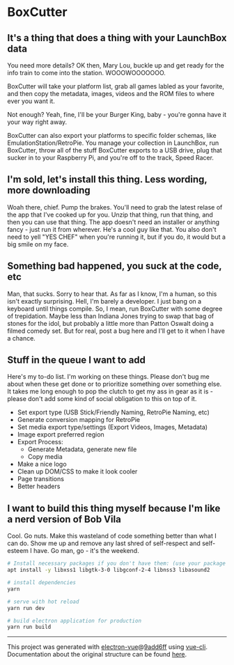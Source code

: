 # BoxCutter

## It's a thing that does a thing with your LaunchBox data

You need more details? OK then, Mary Lou, buckle up and get ready for the info train to come into the station. WOOOWOOOOOOO.

BoxCutter will take your platform list, grab all games labled as your favorite, and then copy the metadata, images, videos and the ROM files to where ever you want it.

Not enough? Yeah, fine, I'll be your Burger King, baby - you're gonna have it your way right away.

BoxCutter can also export your platforms to specific folder schemas, like EmulationStation/RetroPie. You manage your collection in LaunchBox, run BoxCutter, throw all of the stuff BoxCutter exports to a USB drive, plug that sucker in to your Raspberry Pi, and you're off to the track, Speed Racer.

## I'm sold, let's install this thing. Less wording, more downloading

Woah there, chief. Pump the brakes. You'll need to grab the latest relase of the app that I've cooked up for you. Unzip that thing, run that thing, and then you can use that thing. The app doesn't need an installer or anything fancy - just run it from wherever. He's a cool guy like that. You also don't need to yell "YES CHEF" when you're running it, but if you do, it would but a big smile on my face.

## Something bad happened, you suck at the code, etc

Man, that sucks. Sorry to hear that. As far as I know, I'm a human, so this isn't exactly surprising. Hell, I'm barely a developer. I just bang on a keyboard until things compile. So, I mean, run BoxCutter with some degree of trepidation. Maybe less than Indiana Jones trying to swap that bag of stones for the idol, but probably a little more than Patton Oswalt doing a filmed comedy set. But for real, post a bug here and I'll get to it when I have a chance.

## Stuff in the queue I want to add

Here's my to-do list. I'm working on these things. Please don't bug me about when these get done or to prioritize something over something else. It takes me long enough to pop the clutch to get my ass in gear as it is - please don't add some kind of social obligation to this on top of it.

* Set export type (USB Stick/Friendly Naming, RetroPie Naming, etc)
* Generate conversion mapping for RetroPie
* Set media export type/settings (Export Videos, Images, Metadata)
* Image export preferred region
* Export Process:
  * Generate Metadata, generate new file
  * Copy media
* Make a nice logo
* Clean up DOM/CSS to make it look cooler
* Page transitions
* Better headers

## I want to build this thing myself because I'm like a nerd version of Bob Vila

Cool. Go nuts. Make this wasteland of code something better than what I can do. Show me up and remove any last shred of self-respect and self-esteem I have. Go man, go - it's the weekend.

``` bash
# Install necessary packages if you don't have them: (use your package manager of choice here if you're on Linux)
apt install -y libxss1 libgtk-3-0 libgconf-2-4 libnss3 libasound2

# install dependencies
yarn

# serve with hot reload
yarn run dev

# build electron application for production
yarn run build


```

---

This project was generated with [electron-vue](https://github.com/SimulatedGREG/electron-vue)@[9add6ff](https://github.com/SimulatedGREG/electron-vue/tree/9add6ff4d47eaf8fb9f04efd0aca7be4dc6fb69d) using [vue-cli](https://github.com/vuejs/vue-cli). Documentation about the original structure can be found [here](https://simulatedgreg.gitbooks.io/electron-vue/content/index.html).

